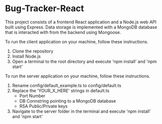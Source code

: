 # Bug-Tracker-React


This project consists of a frontend React application and a Node.js web API built using Express. Data storage is implemented with a MongoDB database that is interacted with from the backend using Mongoose.

To run the client application on your machine, follow these instructions.
1) Clone the repository
2) Install Node.js
3) Open a terminal to the root directory and execute 'npm install' and 'npm start'

To run the server application on your machine, follow these instructions.

1) Rename config/default_example.ts to config/default.ts
2) Replace the 'YOUR_X_HERE' strings in default.ts
   - Port Number
   - DB Connstring pointing to a MongoDB database
   - RSA Public/Private keys
3) Navigate to the server folder in the terminal and execute 'npm install' and 'npm start'
